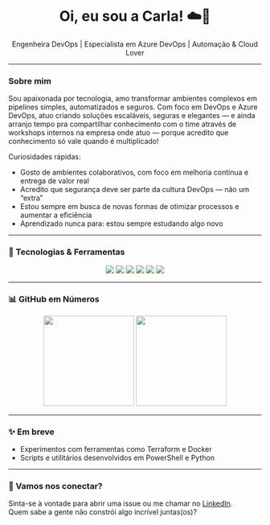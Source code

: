 <h1 align="center">Oi, eu sou a Carla! ☁️🚀</h1>

<p align="center">
  Engenheira DevOps | Especialista em Azure DevOps | Automação & Cloud Lover
</p>

---

### Sobre mim

Sou apaixonada por tecnologia, amo transformar ambientes complexos em pipelines simples, automatizados e seguros. Com foco em DevOps e Azure DevOps, atuo criando soluções escaláveis, seguras e elegantes — e ainda arranjo tempo pra compartilhar conhecimento com o time através de workshops internos na empresa onde atuo — porque acredito que conhecimento só vale quando é multiplicado!

Curiosidades rápidas:

- Gosto de ambientes colaborativos, com foco em melhoria contínua e entrega de valor real
- Acredito que segurança deve ser parte da cultura DevOps — não um “extra”
- Estou sempre em busca de novas formas de otimizar processos e aumentar a eficiência
- Aprendizado nunca para: estou sempre estudando algo novo

---

### 🚀 Tecnologias & Ferramentas

<div align="center">
  <img src="https://img.shields.io/badge/Azure-0078D4?style=for-the-badge&logo=microsoft-azure&logoColor=white"/>
  <img src="https://img.shields.io/badge/Azure%20DevOps-0078D7?style=for-the-badge&logo=azure-devops&logoColor=white"/>
  <img src="https://img.shields.io/badge/PowerShell-5391FE?style=for-the-badge&logo=powershell&logoColor=white"/>
  <img src="https://img.shields.io/badge/Python-FFD43B?style=for-the-badge&logo=python&logoColor=blue"/>
  <img src="https://img.shields.io/badge/Docker-2496ED?style=for-the-badge&logo=docker&logoColor=white"/>  
  <img src="https://img.shields.io/badge/Terraform-623CE4?style=for-the-badge&logo=terraform&logoColor=white"/>



</div>

---

### :bar_chart: GitHub em Números

<div align="center">
  <img height="180em" src="https://github-readme-stats.vercel.app/api?username=carlapvicente&show_icons=true&theme=tokyonight&hide_border=true"/>
  <img height="180em" src="https://github-readme-stats.vercel.app/api/top-langs/?username=carlapvicente&layout=compact&theme=tokyonight&hide_border=true"/>
</div>

---


### :sparkles: Em breve

- Experimentos com ferramentas como Terraform e Docker
- Scripts e utilitários desenvolvidos em PowerShell e Python

---

### :handshake: Vamos nos conectar?

Sinta-se à vontade para abrir uma issue ou me chamar no [LinkedIn](https://www.linkedin.com/in/carlapvicente/).  
Quem sabe a gente não constrói algo incrível juntas(os)?  
